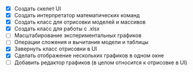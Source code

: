 - [x] Создать скелет UI  
- [x] Создать интерпретатор математических команд  
- [x] Создать класс для отрисовки моделей и массивов  
- [x] Создать класс для работы с .xlsx  
- [ ] Масштабирование экспериментальных графиков
- [ ] Операции сложения и вычитания модели и таблицы
- [x] Завернуть класс отрисовки в UI  
- [x] Сделать отображение нескольких графиков в одном окне  
- [ ] Добавить редактор графиков (в целом относится к отрисовке в UI)  

